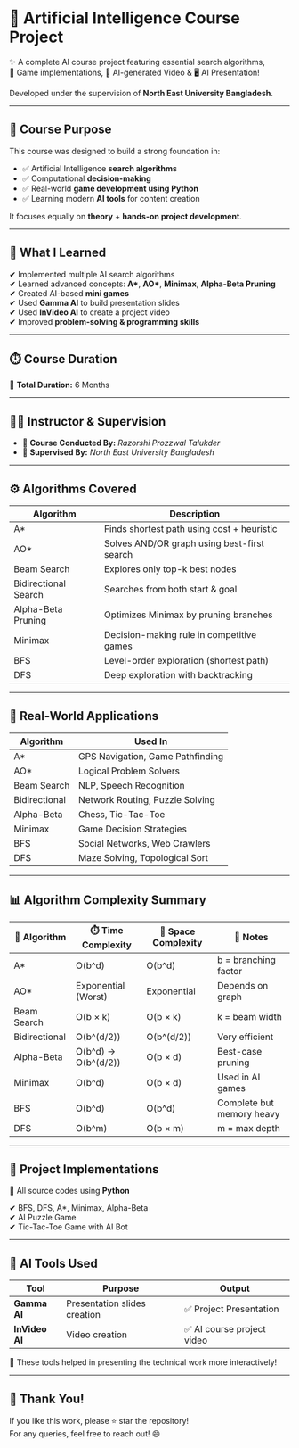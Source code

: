 # 🤖 Artificial Intelligence Course Project

✨ A complete AI course project featuring essential search algorithms,  
📌 Game implementations, 🎥 AI-generated Video & 🖥️ AI Presentation!

Developed under the supervision of **North East University Bangladesh**.

---

## 🎯 Course Purpose

This course was designed to build a strong foundation in:

- ✅ Artificial Intelligence **search algorithms**
- ✅ Computational **decision-making**
- ✅ Real-world **game development using Python**
- ✅ Learning modern **AI tools** for content creation

It focuses equally on **theory** + **hands-on project development**.

---

## 📘 What I Learned

✔ Implemented multiple AI search algorithms  
✔ Learned advanced concepts: **A\***, **AO\***, **Minimax**, **Alpha-Beta Pruning**  
✔ Created AI-based **mini games**  
✔ Used **Gamma AI** to build presentation slides  
✔ Used **InVideo AI** to create a project video  
✔ Improved **problem-solving & programming skills**  

---

## ⏱️ Course Duration

📌 **Total Duration:** 6 Months

---

## 👨‍🏫 Instructor & Supervision

- 📘 **Course Conducted By:** *Razorshi Prozzwal Talukder*
- 🏫 **Supervised By:** *North East University Bangladesh*

---

## ⚙️ Algorithms Covered

| Algorithm | Description |
|----------|-------------|
| A\* | Finds shortest path using cost + heuristic |
| AO\* | Solves AND/OR graph using best-first search |
| Beam Search | Explores only top-k best nodes |
| Bidirectional Search | Searches from both start & goal |
| Alpha-Beta Pruning | Optimizes Minimax by pruning branches |
| Minimax | Decision-making rule in competitive games |
| BFS | Level-order exploration (shortest path) |
| DFS | Deep exploration with backtracking |

---

## 🚀 Real-World Applications

| Algorithm | Used In |
|----------|---------|
| A\* | GPS Navigation, Game Pathfinding |
| AO\* | Logical Problem Solvers |
| Beam Search | NLP, Speech Recognition |
| Bidirectional | Network Routing, Puzzle Solving |
| Alpha-Beta | Chess, Tic-Tac-Toe |
| Minimax | Game Decision Strategies |
| BFS | Social Networks, Web Crawlers |
| DFS | Maze Solving, Topological Sort |

---

## 📊 Algorithm Complexity Summary

| 🧠 Algorithm | ⏱️ Time Complexity | 💾 Space Complexity | 📘 Notes |
|-------------|------------------|------------------|---------|
| A\* | O(b^d) | O(b^d) | b = branching factor |
| AO\* | Exponential (Worst) | Exponential | Depends on graph |
| Beam Search | O(b × k) | O(b × k) | k = beam width |
| Bidirectional | O(b^(d/2)) | O(b^(d/2)) | Very efficient |
| Alpha-Beta | O(b^d) → O(b^(d/2)) | O(b × d) | Best-case pruning |
| Minimax | O(b^d) | O(b × d) | Used in AI games |
| BFS | O(b^d) | O(b^d) | Complete but memory heavy |
| DFS | O(b^m) | O(b × m) | m = max depth |

---

## 🧪 Project Implementations

📌 All source codes using **Python**

✔ BFS, DFS, A\*, Minimax, Alpha-Beta  
✔ AI Puzzle Game  
✔ Tic-Tac-Toe Game with AI Bot

---

## 🎥 AI Tools Used

| Tool | Purpose | Output |
|------|---------|--------|
| **Gamma AI** | Presentation slides creation | ✅ Project Presentation |
| **InVideo AI** | Video creation | ✅ AI course project video |

🙌 These tools helped in presenting the technical work more interactively!

---

## 🌟 Thank You!

If you like this work, please ⭐ star the repository!  
For any queries, feel free to reach out! 😄

